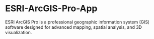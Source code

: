 # ESRI-ArcGIS-Pro-App
ESRI ArcGIS Pro is a professional geographic information system (GIS) software designed for advanced mapping, spatial analysis, and 3D visualization.
